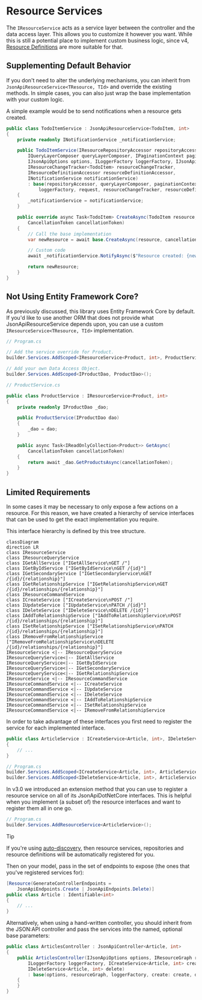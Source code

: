 # Resource Services

The `IResourceService` acts as a service layer between the controller and the data access layer.
This allows you to customize it however you want. While this is still a potential place to implement custom business logic,
since v4, [Resource Definitions](~/usage/extensibility/resource-definitions.md) are more suitable for that.

## Supplementing Default Behavior

If you don't need to alter the underlying mechanisms, you can inherit from `JsonApiResourceService<TResource, TId>` and override the existing methods.
In simple cases, you can also just wrap the base implementation with your custom logic.

A simple example would be to send notifications when a resource gets created.

```c#
public class TodoItemService : JsonApiResourceService<TodoItem, int>
{
    private readonly INotificationService _notificationService;

    public TodoItemService(IResourceRepositoryAccessor repositoryAccessor,
        IQueryLayerComposer queryLayerComposer, IPaginationContext paginationContext,
        IJsonApiOptions options, ILoggerFactory loggerFactory, IJsonApiRequest request,
        IResourceChangeTracker<TodoItem> resourceChangeTracker,
        IResourceDefinitionAccessor resourceDefinitionAccessor,
        INotificationService notificationService)
        : base(repositoryAccessor, queryLayerComposer, paginationContext, options,
            loggerFactory, request, resourceChangeTracker, resourceDefinitionAccessor)
    {
        _notificationService = notificationService;
    }

    public override async Task<TodoItem> CreateAsync(TodoItem resource,
        CancellationToken cancellationToken)
    {
        // Call the base implementation
        var newResource = await base.CreateAsync(resource, cancellationToken);

        // Custom code
        await _notificationService.NotifyAsync($"Resource created: {newResource.StringId}");

        return newResource;
    }
}
```

## Not Using Entity Framework Core?

As previously discussed, this library uses Entity Framework Core by default.
If you'd like to use another ORM that does not provide what JsonApiResourceService depends upon, you can use a custom `IResourceService<TResource, TId>` implementation.

```c#
// Program.cs

// Add the service override for Product.
builder.Services.AddScoped<IResourceService<Product, int>, ProductService>();

// Add your own Data Access Object.
builder.Services.AddScoped<IProductDao, ProductDao>();

// ProductService.cs

public class ProductService : IResourceService<Product, int>
{
    private readonly IProductDao _dao;

    public ProductService(IProductDao dao)
    {
        _dao = dao;
    }

    public async Task<IReadOnlyCollection<Product>> GetAsync(
        CancellationToken cancellationToken)
    {
        return await _dao.GetProductsAsync(cancellationToken);
    }
}
```

## Limited Requirements

In some cases it may be necessary to only expose a few actions on a resource. For this reason, we have created a hierarchy of service interfaces that can be used to get the exact implementation you require.

This interface hierarchy is defined by this tree structure.

```mermaid
classDiagram
direction LR
class IResourceService
class IResourceQueryService
class IGetAllService ["IGetAllService\nGET /"]
class IGetByIdService ["IGetByIdService\nGET /{id}"]
class IGetSecondaryService ["IGetSecondaryService\nGET /{id}/{relationship}"]
class IGetRelationshipService ["IGetRelationshipService\nGET /{id}/relationships/{relationship}"]
class IResourceCommandService
class ICreateService ["ICreateService\nPOST /"]
class IUpdateService ["IUpdateService\nPATCH /{id}"]
class IDeleteService ["IDeleteService\nDELETE /{id}"]
class IAddToRelationshipService ["IAddToRelationshipService\nPOST /{id}/relationships/{relationship}"]
class ISetRelationshipService ["ISetRelationshipService\nPATCH /{id}/relationships/{relationship}"]
class IRemoveFromRelationshipService ["IRemoveFromRelationshipService\nDELETE /{id}/relationships/{relationship}"]
IResourceService <|-- IResourceQueryService
IResourceQueryService<|-- IGetAllService
IResourceQueryService<|-- IGetByIdService
IResourceQueryService<|-- IGetSecondaryService
IResourceQueryService<|-- IGetRelationshipService
IResourceService <|-- IResourceCommandService
IResourceCommandService <|-- ICreateService
IResourceCommandService <|-- IUpdateService
IResourceCommandService <|-- IDeleteService
IResourceCommandService <|-- IAddToRelationshipService
IResourceCommandService <|-- ISetRelationshipService
IResourceCommandService <|-- IRemoveFromRelationshipService
```

In order to take advantage of these interfaces you first need to register the service for each implemented interface.

```c#
public class ArticleService : ICreateService<Article, int>, IDeleteService<Article, int>
{
    // ...
}

// Program.cs
builder.Services.AddScoped<ICreateService<Article, int>, ArticleService>();
builder.Services.AddScoped<IDeleteService<Article, int>, ArticleService>();
```

In v3.0 we introduced an extension method that you can use to register a resource service on all of its JsonApiDotNetCore interfaces.
This is helpful when you implement (a subset of) the resource interfaces and want to register them all in one go.

```c#
// Program.cs
builder.Services.AddResourceService<ArticleService>();
```

> [!TIP]
> If you're using [auto-discovery](~/usage/resource-graph.md#auto-discovery), then resource services, repositories and resource definitions will be automatically registered for you.

Then on your model, pass in the set of endpoints to expose (the ones that you've registered services for):

```c#
[Resource(GenerateControllerEndpoints =
    JsonApiEndpoints.Create | JsonApiEndpoints.Delete)]
public class Article : Identifiable<int>
{
    // ...
}
```

Alternatively, when using a hand-written controller, you should inherit from the JSON:API controller and pass the services into the named, optional base parameters:

```c#
public class ArticlesController : JsonApiController<Article, int>
{
    public ArticlesController(IJsonApiOptions options, IResourceGraph resourceGraph,
        ILoggerFactory loggerFactory, ICreateService<Article, int> create,
        IDeleteService<Article, int> delete)
        : base(options, resourceGraph, loggerFactory, create: create, delete: delete)
    {
    }
}
```
